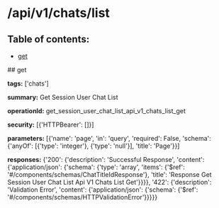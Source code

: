 # /api/v1/chats/list

## Table of contents:
- [get](#get)

<a name="get" />
## get

**tags:** ['chats']

**summary:** Get Session User Chat List

**operationId:** get_session_user_chat_list_api_v1_chats_list_get

**security:** [{'HTTPBearer': []}]

**parameters:** [{'name': 'page', 'in': 'query', 'required': False, 'schema': {'anyOf': [{'type': 'integer'}, {'type': 'null'}], 'title': 'Page'}}]

**responses:** {'200': {'description': 'Successful Response', 'content': {'application/json': {'schema': {'type': 'array', 'items': {'$ref': '#/components/schemas/ChatTitleIdResponse'}, 'title': 'Response Get Session User Chat List Api V1 Chats List Get'}}}}, '422': {'description': 'Validation Error', 'content': {'application/json': {'schema': {'$ref': '#/components/schemas/HTTPValidationError'}}}}}

